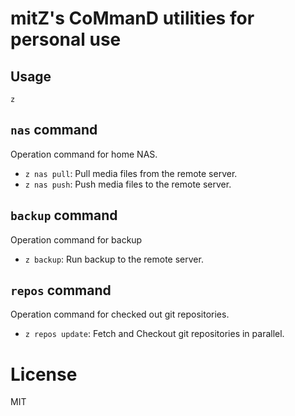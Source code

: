 # mitZ's CoMmanD utilities for personal use

## Usage

```console
z
```

## `nas` command

Operation command for home NAS.

- `z nas pull`: Pull media files from the remote server.
- `z nas push`: Push media files to the remote server.

## `backup` command

Operation command for backup

- `z backup`: Run backup to the remote server.

## `repos` command

Operation command for checked out git repositories.

- `z repos update`: Fetch and Checkout git repositories in parallel.

# License

MIT